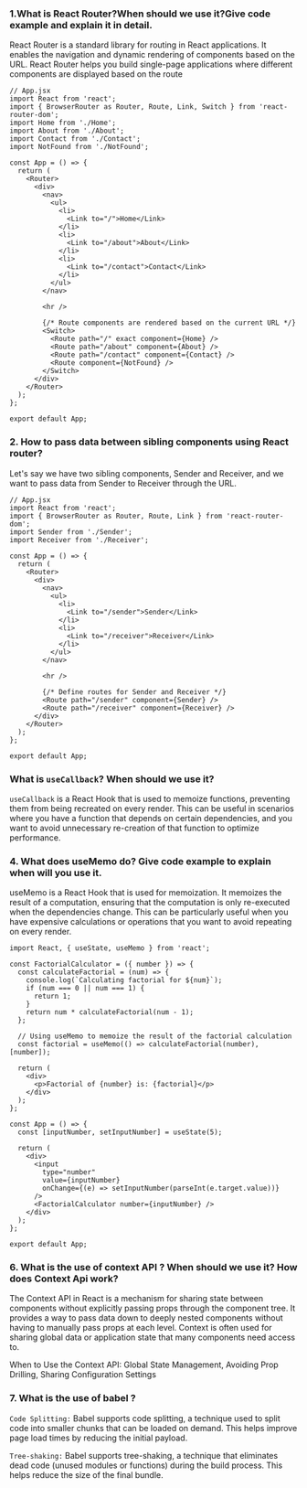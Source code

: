 ### 1.What is React Router?When should we use it?Give code example and explain it in detail.

React Router is a standard library for routing in React applications. It enables the navigation and dynamic rendering of components based on the URL. React Router helps you build single-page applications where different components are displayed based on the route

```
// App.jsx
import React from 'react';
import { BrowserRouter as Router, Route, Link, Switch } from 'react-router-dom';
import Home from './Home';
import About from './About';
import Contact from './Contact';
import NotFound from './NotFound';

const App = () => {
  return (
    <Router>
      <div>
        <nav>
          <ul>
            <li>
              <Link to="/">Home</Link>
            </li>
            <li>
              <Link to="/about">About</Link>
            </li>
            <li>
              <Link to="/contact">Contact</Link>
            </li>
          </ul>
        </nav>

        <hr />

        {/* Route components are rendered based on the current URL */}
        <Switch>
          <Route path="/" exact component={Home} />
          <Route path="/about" component={About} />
          <Route path="/contact" component={Contact} />
          <Route component={NotFound} />
        </Switch>
      </div>
    </Router>
  );
};

export default App;
```

### 2. How to pass data between sibling components using React router?

Let's say we have two sibling components, Sender and Receiver, and we want to pass data from Sender to Receiver through the URL.

```
// App.jsx
import React from 'react';
import { BrowserRouter as Router, Route, Link } from 'react-router-dom';
import Sender from './Sender';
import Receiver from './Receiver';

const App = () => {
  return (
    <Router>
      <div>
        <nav>
          <ul>
            <li>
              <Link to="/sender">Sender</Link>
            </li>
            <li>
              <Link to="/receiver">Receiver</Link>
            </li>
          </ul>
        </nav>

        <hr />

        {/* Define routes for Sender and Receiver */}
        <Route path="/sender" component={Sender} />
        <Route path="/receiver" component={Receiver} />
      </div>
    </Router>
  );
};

export default App;
```

### What is `useCallback`? When should we use it?

`useCallback` is a React Hook that is used to memoize functions, preventing them from being recreated on every render. This can be useful in scenarios where you have a function that depends on certain dependencies, and you want to avoid unnecessary re-creation of that function to optimize performance.

### 4. What does useMemo do? Give code example to explain when will you use it.

useMemo is a React Hook that is used for memoization. It memoizes the result of a computation, ensuring that the computation is only re-executed when the dependencies change. This can be particularly useful when you have expensive calculations or operations that you want to avoid repeating on every render.

```
import React, { useState, useMemo } from 'react';

const FactorialCalculator = ({ number }) => {
  const calculateFactorial = (num) => {
    console.log(`Calculating factorial for ${num}`);
    if (num === 0 || num === 1) {
      return 1;
    }
    return num * calculateFactorial(num - 1);
  };

  // Using useMemo to memoize the result of the factorial calculation
  const factorial = useMemo(() => calculateFactorial(number), [number]);

  return (
    <div>
      <p>Factorial of {number} is: {factorial}</p>
    </div>
  );
};

const App = () => {
  const [inputNumber, setInputNumber] = useState(5);

  return (
    <div>
      <input
        type="number"
        value={inputNumber}
        onChange={(e) => setInputNumber(parseInt(e.target.value))}
      />
      <FactorialCalculator number={inputNumber} />
    </div>
  );
};

export default App;
```

### 6. What is the use of context API ? When should we use it? How does Context Api work?

The Context API in React is a mechanism for sharing state between components without explicitly passing props through the component tree. It provides a way to pass data down to deeply nested components without having to manually pass props at each level. Context is often used for sharing global data or application state that many components need access to.

When to Use the Context API: Global State Management, Avoiding Prop Drilling, Sharing Configuration Settings

### 7. What is the use of babel ?

`Code Splitting:` Babel supports code splitting, a technique used to split code into smaller chunks that can be loaded on demand. This helps improve page load times by reducing the initial payload.

`Tree-shaking:` Babel supports tree-shaking, a technique that eliminates dead code (unused modules or functions) during the build process. This helps reduce the size of the final bundle.
